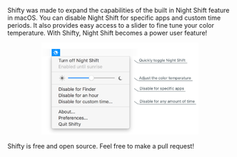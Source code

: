 Shifty was made to expand the capabilities of the built in Night Shift feature in macOS. You can disable Night Shift for specific apps and custom time periods. It also provides easy access to a slider to fine tune your color temperature. With Shifty, Night Shift becomes a power user feature!

<center><img src='docs/images/shifty-screenshot-large.png' width=70%></center>

Shifty is free and open source. Feel free to make a pull request!
